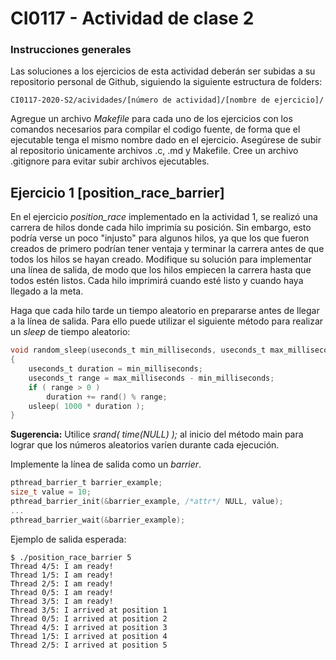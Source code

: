 # CI0117 - Actividad de clase 2

### Instrucciones generales

Las soluciones a los ejercicios de esta actividad deberán ser subidas a su repositorio personal de Github, siguiendo la siguiente estructura de folders:

```
CI0117-2020-S2/acividades/[número de actividad]/[nombre de ejercicio]/
```
Agregue un archivo *Makefile* para cada uno de los ejercicios con los comandos necesarios para compilar el codigo fuente, de forma que el ejecutable tenga el mismo nombre dado en el ejercicio.
Asegúrese de subir al repositorio únicamente archivos .c, .md y Makefile. Cree un archivo .gitignore para evitar subir archivos ejecutables.

## Ejercicio 1 [position_race_barrier]

En el ejercicio *position_race* implementado en la actividad 1, se realizó una carrera de hilos donde cada hilo imprimía su posición. Sin embargo, esto podría verse un poco "injusto" para algunos hilos, ya que los que fueron creados de primero podrían tener ventaja y terminar la carrera antes de que todos los hilos se hayan creado.
Modifique su solución para implementar una línea de salida, de modo que los hilos empiecen la carrera hasta que todos estén listos. Cada hilo imprimirá cuando esté listo y cuando haya llegado a la meta.

Haga que cada hilo tarde un tiempo aleatorio en prepararse antes de llegar a la línea de salida. Para ello puede utilizar el siguiente método para realizar un *sleep* de tiempo aleatorio:

```c
void random_sleep(useconds_t min_milliseconds, useconds_t max_milliseconds)
{
	useconds_t duration = min_milliseconds;
	useconds_t range = max_milliseconds - min_milliseconds;
	if ( range > 0 )
		duration += rand() % range;
	usleep( 1000 * duration );
}
```
**Sugerencia:** Utilice *srand( time(NULL) );* al inicio del método main para lograr que los números aleatorios varíen durante cada ejecución.

Implemente la línea de salida como un *barrier*.

```c
pthread_barrier_t barrier_example;
size_t value = 10;
pthread_barrier_init(&barrier_example, /*attr*/ NULL, value);
...
pthread_barrier_wait(&barrier_example);
```

Ejemplo de salida esperada:

```
$ ./position_race_barrier 5
Thread 4/5: I am ready!
Thread 1/5: I am ready!
Thread 2/5: I am ready!
Thread 0/5: I am ready!
Thread 3/5: I am ready!
Thread 3/5: I arrived at position 1
Thread 0/5: I arrived at position 2
Thread 4/5: I arrived at position 3
Thread 1/5: I arrived at position 4
Thread 2/5: I arrived at position 5
```

